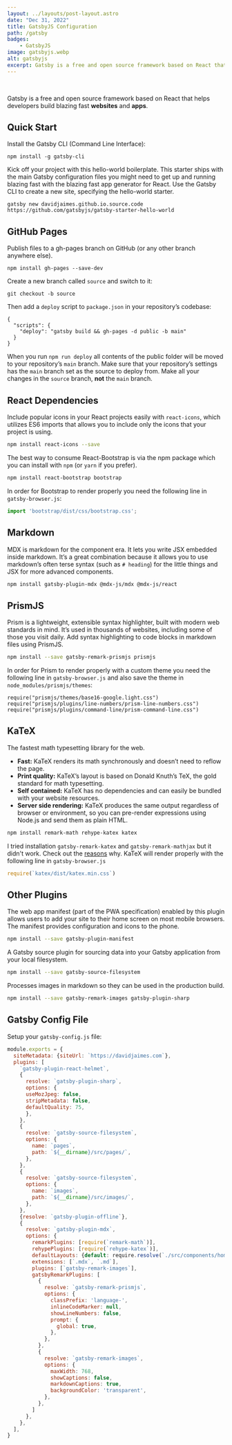 ```yaml
---
layout: ../layouts/post-layout.astro
date: "Dec 31, 2022"
title: GatsbyJS Configuration
path: /gatsby
badges:
    - GatsbyJS
image: gatsbyjs.webp
alt: gatsbyjs
excerpt: Gatsby is a free and open source framework based on React that helps developers build blazing fast websites and apps.
---
```


<br>

Gatsby is a free and open source framework based on React that helps developers build blazing fast **websites** and **apps**.

## Quick Start

Install the Gatsby CLI (Command Line Interface):

```shell
npm install -g gatsby-cli
```

Kick off your project with this hello-world boilerplate. This starter ships with the main Gatsby configuration files you might need to get up and running blazing fast with the blazing fast app generator for React. Use the Gatsby CLI to create a new site, specifying the hello-world starter.

```shell
gatsby new davidjaimes.github.io.source.code https://github.com/gatsbyjs/gatsby-starter-hello-world
```

## GitHub Pages

Publish files to a gh-pages branch on GitHub (or any other branch anywhere else).

```shell
npm install gh-pages --save-dev
```

Create a new branch called `source` and switch to it:

```shell
git checkout -b source
``` 

Then add a `deploy` script to `package.json` in your repository’s codebase:

```js{numberLines: true}
{
  "scripts": {
    "deploy": "gatsby build && gh-pages -d public -b main"
  }
}
```

When you run `npm run deploy` all contents of the public folder will be moved to your repository’s `main` branch. Make sure that your repository’s settings has the `main` branch set as the source to deploy from. Make all your changes in the `source` branch, **not** the `main` branch.

## React Dependencies

Include popular icons in your React projects easily with `react-icons`, which utilizes ES6 imports that allows you to include only the icons that your project is using.

```bash
npm install react-icons --save
```

The best way to consume React-Bootstrap is via the npm package which you can install with `npm` (or `yarn` if you prefer).

```bash
npm install react-bootstrap bootstrap
```

In order for Bootstrap to render properly you need the following line in `gatsby-browser.js`:

```js
import 'bootstrap/dist/css/bootstrap.css';
```

## Markdown

MDX is markdown for the component era. It lets you write JSX embedded inside markdown. It’s a great combination because it allows you to use markdown’s often terse syntax (such as `# heading`) for the little things and JSX for more advanced components.

```bash
npm install gatsby-plugin-mdx @mdx-js/mdx @mdx-js/react
```

## PrismJS

Prism is a lightweight, extensible syntax highlighter, built with modern web standards in mind. It’s used in thousands of websites, including some of those you visit daily. Add syntax highlighting to code blocks in markdown files using PrismJS.

```bash
npm install --save gatsby-remark-prismjs prismjs
```

In order for Prism to render properly with a custom theme you need the following line in `gatsby-browser.js` and also save the theme in `node_modules/prismjs/themes`:

```js{numberLines:true}
require("prismjs/themes/base16-google.light.css")
require("prismjs/plugins/line-numbers/prism-line-numbers.css")
require("prismjs/plugins/command-line/prism-command-line.css")
```

## KaTeX

The fastest math typesetting library for the web.
- **Fast:** KaTeX renders its math synchronously and doesn’t need to reflow the page.
- **Print quality:** KaTeX’s layout is based on Donald Knuth’s TeX, the gold standard for math typesetting.
- **Self contained:** KaTeX has no dependencies and can easily be bundled with your website resources.
- **Server side rendering:** KaTeX produces the same output regardless of browser or environment, so you can pre-render expressions using Node.js and send them as plain HTML.

```bash
npm install remark-math rehype-katex katex
```

I tried installation `gatsby-remark-katex` and `gatsby-remark-mathjax` but it didn't work. Check out the [reasons](https://github.com/gatsbyjs/gatsby/issues/21866) why. KaTeX will render properly with the following line in `gatsby-browser.js`

```js
require(`katex/dist/katex.min.css`)
```

## Other Plugins

The web app manifest (part of the PWA specification) enabled by this plugin allows users to add your site to their home screen on most mobile browsers. The manifest provides configuration and icons to the phone.

```bash
npm install --save gatsby-plugin-manifest
```

A Gatsby source plugin for sourcing data into your Gatsby application from your local filesystem.

```bash
npm install --save gatsby-source-filesystem
```

Processes images in markdown so they can be used in the production build.

```bash
npm install --save gatsby-remark-images gatsby-plugin-sharp
```

## Gatsby Config File

Setup your `gatsby-config.js` file:

```js
module.exports = {
  siteMetadata: {siteUrl: `https://davidjaimes.com`},
  plugins: [
    `gatsby-plugin-react-helmet`,
    {
      resolve: `gatsby-plugin-sharp`,
      options: {
      useMozJpeg: false,
      stripMetadata: false,
      defaultQuality: 75,
      },
    },
    {
      resolve: `gatsby-source-filesystem`,
      options: {
        name: `pages`,
        path: `${__dirname}/src/pages/`,
      },
    },
    {
      resolve: `gatsby-source-filesystem`,
      options: {
        name: `images`,
        path: `${__dirname}/src/images/`,
      },
    },
    {resolve: `gatsby-plugin-offline`},
    {
      resolve: `gatsby-plugin-mdx`,
      options: {
        remarkPlugins: [require(`remark-math`)],
        rehypePlugins: [require(`rehype-katex`)],
        defaultLayouts: {default: require.resolve(`./src/components/homepage.jsx`)},
        extensions: [`.mdx`, `.md`],
        plugins: [`gatsby-remark-images`],
        gatsbyRemarkPlugins: [
          {
            resolve: `gatsby-remark-prismjs`,
            options: {
              classPrefix: 'language-',
              inlineCodeMarker: null,
              showLineNumbers: false,
              prompt: {
                global: true,
              },
            },      
          },
          {
            resolve: `gatsby-remark-images`,
            options: {
              maxWidth: 768,
              showCaptions: false,
              markdownCaptions: true,
              backgroundColor: 'transparent',
            },
          },
        ]
      },
    },
  ],
}
```